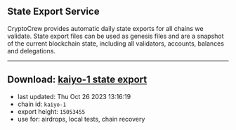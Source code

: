 ## State Export Service
CryptoCrew provides automatic daily state exports for all chains we validate. State export files can be used as genesis files and are a snapshot of the current blockchain state, including all validators, accounts, balances and delegations.

---
**Download: [kaiyo-1 state export](https://dl.ccvalidators.com/SERVICE/kujira/kaiyo-1_export_15053455.json)**
---

- last updated: Thu Oct 26 2023 13:16:19
- chain id: `kaiyo-1`
- export height: `15053455`
- use for: airdrops, local tests, chain recovery
